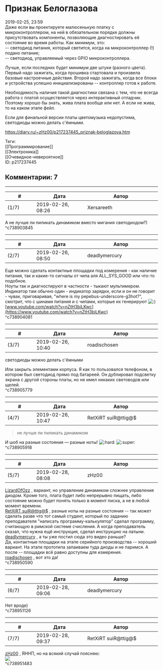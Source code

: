 Признак Белоглазова
===================

  
2019-02-25, 23:59  
 Даже если вы проектируете малюсенькую платку с микроконтроллером, на ней в обязательном порядке должны присутствовать компоненты, позволяющие диагностировать её состояние во время работы. Как минимум, это:   
 -- светодиод питания, который светится, когда на микроконтроллер (!) подано питание;   
 -- светодиод, управляемый через GPIO микроконтроллера.   
   
 Лучше, если последних будет минимум две штуки (разного цвета). Первый надо зажигать, когда прошивка стартовала и произвела базовые настроечные действия. Второй надо зажигать, когда все блоки и устройства успешно инициализированы -- контроллер готов к работе.   
   
 Необходимость наличия такой диагностики связана с тем, что не всегда работа с платой осуществляется через интерактивный отладчик. Поэтому хорошо бы знать, жива плата вообще или нет. А если не жива, то на каком этапе фейл.   
   
 Если для финальной версии платы цветомузыка недопустима, светодиоды можно делать с'ёмными.   
  
<https://diary.ru/~zHz00/p217237445_priznak-beloglazova.htm>  
  
Теги:  
[[Программирование]]  
[[Электроника]]  
[[Очевидное-невероятное]]  
ID: p217237445  


Комментарии: 7
--------------

  


---



|         #         |              Дата              |                     Автор                     |           ID           |
| --- | --- | --- | --- |
| (1/7) | 2019-02-26, 08:26 | Xersareeth | c738903845 |

  
 А не лучше ли пиликать динамиком вместо мигания светодиодом?)   
 ^c738903845

---



|         #         |              Дата              |                     Автор                     |           ID           |
| --- | --- | --- | --- |
| (2/7) | 2019-02-26, 08:50 | deadlymercury | c738904081 |

  
 Еще можно сделать контактные площадки под измерения - как наличие питания, так и какие-то сигналы от чипа аля ALL\_SYS\_GOOD или что-то подобное.   
 Ноуты так и диагностируют в частности - тыкают мультимером. Индикатор там обычно один - индикатор зарядки, если и он не говорит - чувак, приговаривая, "where is my pepebus-underscore-g3hot?", смотрит, что с шинами питания и с чипами, которые их генерируют ![:)](http://static.diary.ru/picture/3.gif)   
  [www.youtube.com/watch?v=nZtH3biLKwc](https://www.youtube.com/watch?v=nZtH3biLKwc)    
 ^c738904081

---



|         #         |              Дата              |                     Автор                     |           ID           |
| --- | --- | --- | --- |
| (3/7) | 2019-02-26, 10:40 | roadischosen | c738905779 |

  
  светодиоды можно делать с'ёмными    
   
 Или закрыть элементами корпуса. Я как то пользовался телефоном, в котором был светодиод прямо под батареей. Он дублировал подсветку экрана с другой стороны платы, но не имел никаких световодов или щелей.   
 ^c738905779

---



|         #         |              Дата              |                     Автор                     |           ID           |
| --- | --- | --- | --- |
| (4/7) | 2019-02-26, 10:47 | RetXiRT suiR@ttig@$ | c738905918 |

  
  
>   не лучше ли пиликать динамиком  

 И шоб на разные состояния — разные ноты! ![:hard:](http://static.diary.ru/picture/498313.gif) ![:super:](http://static.diary.ru/picture/1352.gif)    
 ^c738905918

---



|         #         |              Дата              |                     Автор                     |           ID           |
| --- | --- | --- | --- |
| (5/7) | 2019-02-28, 08:08 | zHz00 | c738950590 |

  
  [LizardOfOzz](http://LizardsBurrow.diary.ru "One more night")  , вариант, но управление динамиком сложнее управления диодом. Кроме того, плата будет либо непрерывно пищать, либо состояние можно будет понять только в момент писка, а не в любой момент времени.   
  [RetXiRT suiR@ttig@$](http://Hellspawn.diary.ru "Fission Chips")  , разные ноты на разные состояния -- так может сделать разве что тот самый студент, который по заданию преподавателя "написать программу-калькулятор" сделал программу, считающую в римской системе счисления. А когда преподаватель сказал, что нужна ещё инструкция, сделал инструкцию на латыни.   
  [deadlymercury](http://crazysupp.diary.ru "Записки безумного саппорта")  , а ты уже постил сюда это видео раньше?   
 Да, контактные площадки на этапе серийного производства -- хороший вариант. На этапе прототипа запаиваем туда диоды и не паримся. А после -- площадки всё равно доступны для измерения.   
  [roadischosen](http://roadischosen.diary.ru)  , вот это да!   
 ^c738950590

---



|         #         |              Дата              |                     Автор                     |           ID           |
| --- | --- | --- | --- |
| (6/7) | 2019-02-28, 09:06 | deadlymercury | c738951126 |

  
 Нет вроде)   
 ^c738951126

---



|         #         |              Дата              |                     Автор                     |           ID           |
| --- | --- | --- | --- |
| (7/7) | 2019-02-28, 09:37 | RetXiRT suiR@ttig@$ | c738951483 |

  
   [zHz00](https://zHz00.diary.ru "Untitled")  ,  ЯННП, но на всякий случай поясняю:    
 ![](http://static.diary.ru/userdir/6/4/6/6/64669/77226554.jpg)    
 ^c738951483